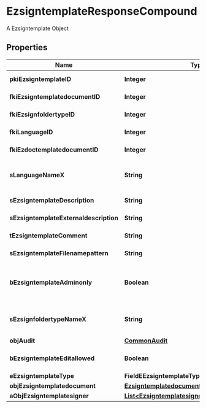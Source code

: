 

# EzsigntemplateResponseCompound

A Ezsigntemplate Object

## Properties

| Name | Type | Description | Notes |
|------------ | ------------- | ------------- | -------------|
|**pkiEzsigntemplateID** | **Integer** | The unique ID of the Ezsigntemplate |  |
|**fkiEzsigntemplatedocumentID** | **Integer** | The unique ID of the Ezsigntemplatedocument |  [optional] |
|**fkiEzsignfoldertypeID** | **Integer** | The unique ID of the Ezsignfoldertype. |  [optional] |
|**fkiLanguageID** | **Integer** | The unique ID of the Language.  Valid values:  |Value|Description| |-|-| |1|French| |2|English| |  |
|**fkiEzdoctemplatedocumentID** | **Integer** | The unique ID of the Ezdoctemplatedocument |  [optional] |
|**sLanguageNameX** | **String** | The Name of the Language in the language of the requester |  |
|**sEzsigntemplateDescription** | **String** | The description of the Ezsigntemplate |  |
|**sEzsigntemplateExternaldescription** | **String** | The external description of the Ezsigntemplate |  [optional] |
|**tEzsigntemplateComment** | **String** | The comment of the Ezsigntemplate |  [optional] |
|**sEzsigntemplateFilenamepattern** | **String** | The filename pattern of the Ezsigntemplate |  [optional] |
|**bEzsigntemplateAdminonly** | **Boolean** | Whether the Ezsigntemplate can be accessed by admin users only (eUserType&#x3D;Normal) |  |
|**sEzsignfoldertypeNameX** | **String** | The name of the Ezsignfoldertype in the language of the requester |  [optional] |
|**objAudit** | [**CommonAudit**](CommonAudit.md) |  |  |
|**bEzsigntemplateEditallowed** | **Boolean** | Whether the Ezsigntemplate if allowed to edit or not |  |
|**eEzsigntemplateType** | **FieldEEzsigntemplateType** |  |  [optional] |
|**objEzsigntemplatedocument** | [**EzsigntemplatedocumentResponse**](EzsigntemplatedocumentResponse.md) |  |  [optional] |
|**aObjEzsigntemplatesigner** | [**List&lt;EzsigntemplatesignerResponseCompound&gt;**](EzsigntemplatesignerResponseCompound.md) |  |  |



